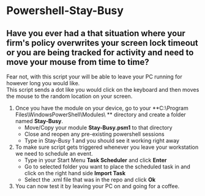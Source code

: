 # Powershell-Stay-Busy
## Have you ever had a that situation where your firm's policy overwrites your screen lock timeout or you are being tracked for activity and need to move your mouse from time to time?
Fear not, with this script your will be able to leave your PC running for however long you would like. <br />
This script sends a dot like you would click on the keyboard and then moves the mouse to the random location on your screen. <br />
1. Once you have the module on your device, go to your **C:\Program Files\WindowsPowerShell\Modules\ ** directory and create a folder named **Stay-Busy**.
    * Move/Copy your module **Stay-Busy.psm1** to that directory
    * Close and reopen any pre-existing  powershell sessions
    * Type in Stay-Busy 1 and you should see it working right away
2. To make sure script gets triggered whenever you leave your workstation we need to schedule an event.
    * Type in your Start Menu **Task Scheduler** and click **Enter**
    * Go to selected folder you want to place the scheduled task in and click on the right hand side **Import Task**
    * Select the .xml file that was in the repo and click **Ok**
3. You can now test it by leaving your PC on and going for a coffee.